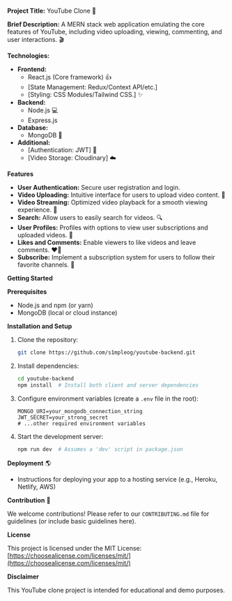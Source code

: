 **Project Title:** YouTube Clone 🚀

**Brief Description:** A MERN stack web application emulating the core features of YouTube, including video uploading, viewing, commenting, and user interactions. 🎬

**Technologies:**

- **Frontend:**
  - React.js (Core framework) 👍
  - [State Management: Redux/Context API/etc.]
  - [Styling: CSS Modules/Tailwind CSS.] ✨
- **Backend:**
  - Node.js 💻
  - Express.js
- **Database:**
  - MongoDB 💾
- **Additional:**
  - [Authentication: JWT] 🔐
  - [Video Storage: Cloudinary] ☁️

**Features**

- **User Authentication:** Secure user registration and login.
- **Video Uploading:** Intuitive interface for users to upload video content. 🎥
- **Video Streaming:** Optimized video playback for a smooth viewing experience. 🍿
- **Search:** Allow users to easily search for videos. 🔍
- **User Profiles:** Profiles with options to view user subscriptions and uploaded videos. 👤
- **Likes and Comments:** Enable viewers to like videos and leave comments. ❤️💬
- **Subscribe:** Implement a subscription system for users to follow their favorite channels. 🌟

**Getting Started**

**Prerequisites**

- Node.js and npm (or yarn)
- MongoDB (local or cloud instance)

**Installation and Setup**

1. Clone the repository:

   ```bash
   git clone https://github.com/s1mpleog/youtube-backend.git
   ```

2. Install dependencies:

   ```bash
   cd youtube-backend
   npm install  # Install both client and server dependencies
   ```

3. Configure environment variables (create a `.env` file in the root):

   ```
   MONGO_URI=your_mongodb_connection_string
   JWT_SECRET=your_strong_secret
   # ...other required environment variables
   ```

4. Start the development server:

   ```bash
   npm run dev  # Assumes a 'dev' script in package.json
   ```

**Deployment** 🌎

- Instructions for deploying your app to a hosting service (e.g., Heroku, Netlify, AWS)

**Contribution** 🤝

We welcome contributions! Please refer to our `CONTRIBUTING.md` file for guidelines (or include basic guidelines here).

**License**

This project is licensed under the MIT License: [https://choosealicense.com/licenses/mit/](https://choosealicense.com/licenses/mit/)

**Disclaimer**

This YouTube clone project is intended for educational and demo purposes.
